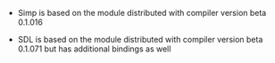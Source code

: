 * Simp is based on the module distributed with compiler version beta 0.1.016

* SDL is based on the module distributed with compiler version beta 0.1.071 but has additional bindings as well